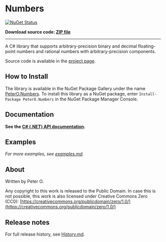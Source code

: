 Numbers
====
[![NuGet Status](http://img.shields.io/nuget/v/PeterO.Numbers.svg?style=flat)](https://www.nuget.org/packages/PeterO.Numbers)

**Download source code: [ZIP file](https://github.com/peteroupc/Numbers/archive/master.zip)**

----

A C# library that supports arbitrary-precision binary and decimal floating-point numbers and rational numbers with arbitrary-precision components.

Source code is available in the [project page](https://github.com/peteroupc/Numbers).

How to Install
---------
The library is available in the
NuGet Package Gallery under the name
[PeterO.Numbers](https://www.nuget.org/packages/PeterO.Numbers). To install
this library as a NuGet package, enter `Install-Package PeterO.Numbers` in the
NuGet Package Manager Console.

Documentation
------------

**See the [C# (.NET) API documentation](https://peteroupc.github.io/Numbers/docs/).**

Examples
----------

*For more examples, see [examples.md](https://github.com/peteroupc/Numbers/tree/master/examples.md).*

About
-----------

Written by Peter O.

Any copyright to this work is released to the Public Domain.
In case this is not possible, this work is also
licensed under Creative Commons Zero (CC0):
[https://creativecommons.org/publicdomain/zero/1.0/](https://creativecommons.org/publicdomain/zero/1.0/)

Release notes
-------

For full release history, see [History.md](History.md).
